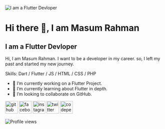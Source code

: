 ![I am a Flutter Devloper](https://pbs.twimg.com/profile_banners/1460977015180304384/1646836259/600x200)

# Hi there 👋, I am Masum Rahman
## I am a Flutter Devloper


Hi, I am Masum Rahman. I want to be a developer in my career. so, I left my past and started my new journey.

Skills: Dart / Flutter / JS / HTML / CSS / PHP

- 🔭 I’m currently working on a Flutter Project. 
- 🌱 I’m currently learning about Flutter in depth. 
- 👯 I’m looking to collaborate on GitHub. 


[<img src='https://cdn.jsdelivr.net/npm/simple-icons@3.0.1/icons/github.svg' alt='github' height='40'>](https://github.com/masumrahman0)  [<img src='https://cdn.jsdelivr.net/npm/simple-icons@3.0.1/icons/facebook.svg' alt='facebook' height='40'>](https://www.facebook.com/samiul.sam3)  [<img src='https://cdn.jsdelivr.net/npm/simple-icons@3.0.1/icons/instagram.svg' alt='instagram' height='40'>](https://www.instagram.com/samiul.sam3/)  [<img src='https://cdn.jsdelivr.net/npm/simple-icons@3.0.1/icons/twitter.svg' alt='twitter' height='40'>](https://twitter.com/@masumrahman099)  [<img src='https://cdn.jsdelivr.net/npm/simple-icons@3.0.1/icons/codepen.svg' alt='codepen' height='40'>](https://codepen.io/@masum099)  

![Profile views](https://gpvc.arturio.dev/masumrahman0)  
